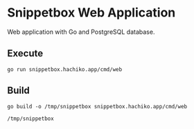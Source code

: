 # Snippetbox Web Application

Web application with Go and PostgreSQL database.

## Execute

```
go run snippetbox.hachiko.app/cmd/web
```

## Build

```
go build -o /tmp/snippetbox snippetbox.hachiko.app/cmd/web

/tmp/snippetbox
```
